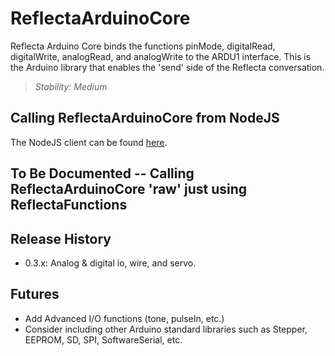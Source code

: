 # ReflectaArduinoCore #

Reflecta Arduino Core binds the functions pinMode, digitalRead, digitalWrite, analogRead, and analogWrite to the ARDU1 interface.  This is the Arduino library that enables the 'send' side of the Reflecta conversation.

> _Stability: Medium_

## Calling ReflectaArduinoCore from NodeJS

The NodeJS client can be found [here](https://github.com/JayBeavers/Reflecta/blob/master/NodeClient/node_modules/reflecta_ARDU1.js).

## To Be Documented -- Calling ReflectaArduinoCore 'raw' just using ReflectaFunctions

## Release History

- 0.3.x: Analog & digital io, wire, and servo.

## Futures

- Add Advanced I/O functions (tone, pulseIn, etc.)
- Consider including other Arduino standard libraries such as Stepper, EEPROM, SD, SPI, SoftwareSerial, etc.